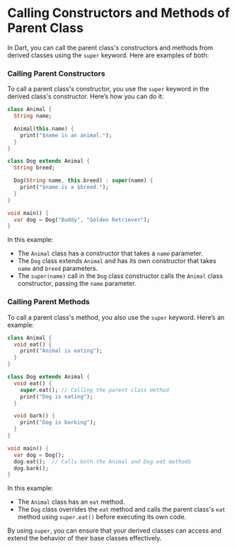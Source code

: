 # Calling Constructors and Methods of Parent Class

In Dart, you can call the parent class's constructors and methods from derived classes using the `super` keyword. Here are examples of both:

### Calling Parent Constructors

To call a parent class's constructor, you use the `super` keyword in the derived class's constructor. Here’s how you can do it:

```dart
class Animal {
  String name;

  Animal(this.name) {
    print("$name is an animal.");
  }
}

class Dog extends Animal {
  String breed;

  Dog(String name, this.breed) : super(name) {
    print("$name is a $breed.");
  }
}

void main() {
  var dog = Dog("Buddy", "Golden Retriever");
}
```

In this example:
- The `Animal` class has a constructor that takes a `name` parameter.
- The `Dog` class extends `Animal` and has its own constructor that takes `name` and `breed` parameters. 
- The `super(name)` call in the `Dog` class constructor calls the `Animal` class constructor, passing the `name` parameter.

### Calling Parent Methods

To call a parent class's method, you also use the `super` keyword. Here’s an example:

```dart
class Animal {
  void eat() {
    print("Animal is eating");
  }
}

class Dog extends Animal {
  void eat() {
    super.eat(); // Calling the parent class method
    print("Dog is eating");
  }

  void bark() {
    print("Dog is barking");
  }
}

void main() {
  var dog = Dog();
  dog.eat();  // Calls both the Animal and Dog eat methods
  dog.bark();
}
```

In this example:
- The `Animal` class has an `eat` method.
- The `Dog` class overrides the `eat` method and calls the parent class's `eat` method using `super.eat()` before executing its own code.

By using `super`, you can ensure that your derived classes can access and extend the behavior of their base classes effectively.